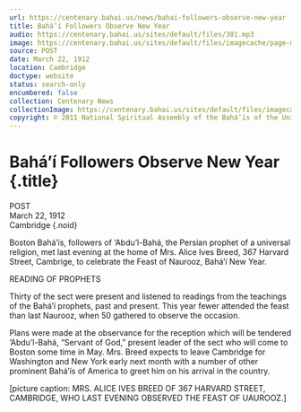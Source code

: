 ```yaml
---
url: https://centenary.bahai.us/news/bahai-followers-observe-new-year
title: Bahá’í Followers Observe New Year
audio: https://centenary.bahai.us/sites/default/files/301.mp3
image: https://centenary.bahai.us/sites/default/files/imagecache/page-main-image/images/press_clippings/03-22%201912%20-%20Bahai%20Followers%20Observer%20New%20Year.jpg
source: POST
date: March 22, 1912
location: Cambridge
doctype: website
status: search-only
encumbered: false
collection: Centenary News
collectionImage: https://centenary.bahai.us/sites/default/files/imagecache/theme-image/main_image/abdulbaha-overview-small_0.jpg
copyright: © 2011 National Spiritual Assembly of the Bahá’ís of the United States
---
```



# Bahá’í Followers Observe New Year {.title}

POST  
March 22, 1912  
Cambridge
{.noid}  



Boston Bahá’ís, followers of ‘Abdu’l-Bahá, the Persian prophet of a universal religion, met last evening at the home of Mrs. Alice Ives Breed, 367 Harvard Street, Cambrige, to celebrate the Feast of Naurooz, Bahá’í New Year.

READING OF PROPHETS

Thirty of the sect were present and listened to readings from the teachings of the Bahá’í prophets, past and present. This year fewer attended the feast than last Naurooz, when 50 gathered to observe the occasion.

Plans were made at the observance for the reception which will be tendered ‘Abdu’l-Bahá, “Servant of God,” present leader of the sect who will come to Boston some time in May. Mrs. Breed expects to leave Cambridge for Washington and New York early next month with a number of other prominent Bahá’ís of America to greet him on his arrival in the country.

\[picture caption: MRS. ALICE IVES BREED OF 367 HARVARD STREET, CAMBRIDGE, WHO LAST EVENING OBSERVED THE FEAST OF UAUROOZ.\]